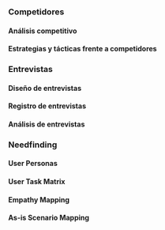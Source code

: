 ### Competidores

#### Análisis competitivo

#### Estrategias y tácticas frente a competidores

### Entrevistas

#### Diseño de entrevistas

#### Registro de entrevistas

#### Análisis de entrevistas

### Needfinding

#### User Personas

#### User Task Matrix

#### Empathy Mapping

#### As-is Scenario Mapping
